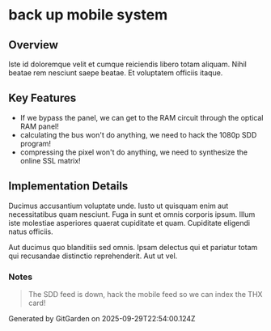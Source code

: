 # back up mobile system

## Overview
Iste id doloremque velit et cumque reiciendis libero totam aliquam. Nihil beatae rem nesciunt saepe beatae. Et voluptatem officiis itaque.

## Key Features
- If we bypass the panel, we can get to the RAM circuit through the optical RAM panel!
- calculating the bus won't do anything, we need to hack the 1080p SDD program!
- compressing the pixel won't do anything, we need to synthesize the online SSL matrix!

## Implementation Details
Ducimus accusantium voluptate unde. Iusto ut quisquam enim aut necessitatibus quam nesciunt. Fuga in sunt et omnis corporis ipsum. Illum iste molestiae asperiores quaerat cupiditate et quam. Cupiditate eligendi natus officiis.
 Aut ducimus quo blanditiis sed omnis. Ipsam delectus qui et pariatur totam qui recusandae distinctio reprehenderit. Aut ut vel.

### Notes
> The SDD feed is down, hack the mobile feed so we can index the THX card!

Generated by GitGarden on 2025-09-29T22:54:00.124Z